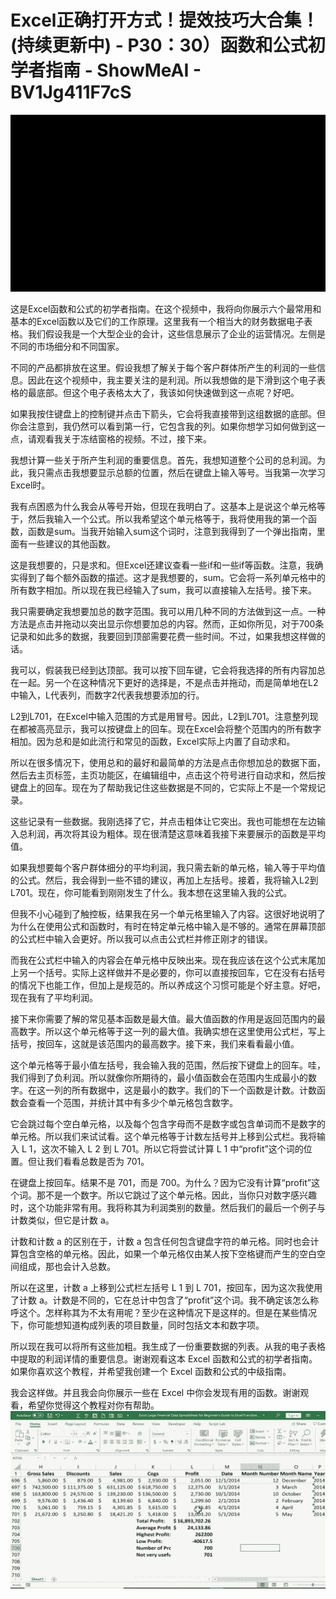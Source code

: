 # Excel正确打开方式！提效技巧大合集！(持续更新中) - P30：30）函数和公式初学者指南 - ShowMeAI - BV1Jg411F7cS

![](img/e3a8232f6e2b4dd361b1da527588a132_0.png)

这是Excel函数和公式的初学者指南。在这个视频中，我将向你展示六个最常用和基本的Excel函数以及它们的工作原理。这里我有一个相当大的财务数据电子表格。我们假设我是一个大型企业的会计，这些信息展示了企业的运营情况。左侧是不同的市场细分和不同国家。

不同的产品都排放在这里。假设我想了解关于每个客户群体所产生的利润的一些信息。因此在这个视频中，我主要关注的是利润。所以我想做的是下滑到这个电子表格的最底部。但这个电子表格太大了，我该如何快速做到这一点呢？好吧。

如果我按住键盘上的控制键并点击下箭头，它会将我直接带到这组数据的底部。但你会注意到，我仍然可以看到第一行，它包含我的列。如果你想学习如何做到这一点，请观看我关于冻结窗格的视频。不过，接下来。

我想计算一些关于所产生利润的重要信息。首先，我想知道整个公司的总利润。为此，我只需点击我想要显示总额的位置，然后在键盘上输入等号。当我第一次学习Excel时。

我有点困惑为什么我会从等号开始，但现在我明白了。这基本上是说这个单元格等于，然后我输入一个公式。所以我希望这个单元格等于，我将使用我的第一个函数，函数是sum。当我开始输入sum这个词时，注意到我得到了一个弹出指南，里面有一些建议的其他函数。

这是我想要的，只是求和。但Excel还建议查看一些if和一些if等函数。注意，我确实得到了每个额外函数的描述。这才是我想要的，sum。它会将一系列单元格中的所有数字相加。所以现在我已经输入了sum，我可以直接输入左括号。接下来。

我只需要确定我想要加总的数字范围。我可以用几种不同的方法做到这一点。一种方法是点击并拖动以突出显示你想要加总的内容。然而，正如你所见，对于700条记录和如此多的数据，我要回到顶部需要花费一些时间。不过，如果我想这样做的话。

我可以，假装我已经到达顶部。我可以按下回车键，它会将我选择的所有内容加总在一起。另一个在这种情况下更好的选择是，不是点击并拖动，而是简单地在L2中输入，L代表列，而数字2代表我想要添加的行。

L2到L701，在Excel中输入范围的方式是用冒号。因此，L2到L701。注意整列现在都被高亮显示，我可以按键盘上的回车。现在Excel会将整个范围内的所有数字相加。因为总和是如此流行和常见的函数，Excel实际上内置了自动求和。

所以在很多情况下，使用总和的最好和最简单的方法是点击你想加总的数据下面，然后去主页标签，主页功能区，在编辑组中，点击这个符号进行自动求和，然后按键盘上的回车。现在为了帮助我记住这些数据是不同的，它实际上不是一个常规记录。

这些记录有一些数据。我刚选择了它，并点击粗体让它突出。我也可能想在左边输入总利润，再次将其设为粗体。现在很清楚这意味着我接下来要展示的函数是平均值。

如果我想要每个客户群体细分的平均利润，我只需去新的单元格，输入等于平均值的公式。然后，我会得到一些不错的建议，再加上左括号。接着，我将输入L2到L701。现在，你可能看到刚刚发生了什么。我本想在这里输入我的公式。

但我不小心碰到了触控板，结果我在另一个单元格里输入了内容。这很好地说明了为什么在使用公式和函数时，有时在特定单元格中输入是不够的。通常在屏幕顶部的公式栏中输入会更好。所以我可以点击公式栏并修正刚才的错误。

而我在公式栏中输入的内容会在单元格中反映出来。现在我应该在这个公式末尾加上另一个括号。实际上这样做并不是必要的，你可以直接按回车，它在没有右括号的情况下也能工作，但加上是规范的。所以养成这个习惯可能是个好主意。好吧，现在我有了平均利润。

接下来你需要了解的常见基本函数是最大值。最大值函数的作用是返回范围内的最高数字。所以这个单元格等于这一列的最大值。我确实想在这里使用公式栏，写上括号，按回车，这就是该范围内的最高数字。接下来，我们来看看最小值。

这个单元格等于最小值左括号，我会输入我的范围，然后按下键盘上的回车。哇，我们得到了负利润。所以就像你所期待的，最小值函数会在范围内生成最小的数字。在这一列的所有数据中，这是最小的数字。我们的下一个函数是计数。计数函数会查看一个范围，并统计其中有多少个单元格包含数字。

它会跳过每个空白单元格，以及每个包含字母而不是数字或包含单词而不是数字的单元格。所以我们来试试看。这个单元格等于计数左括号并上移到公式栏。我将输入 L 1，这次不输入 L 2 到 L 701。所以它将尝试计算 L 1 中“profit”这个词的位置。但让我们看看总数是否为 701。

在键盘上按回车。结果不是 701，而是 700。为什么？因为它没有计算“profit”这个词。那不是一个数字。所以它跳过了这个单元格。因此，当你只对数字感兴趣时，这个功能非常有用。我将称其为利润类别的数量。然后我们的最后一个例子与计数类似，但它是计数 a。

计数和计数 a 的区别在于，计数 a 包含任何包含键盘字符的单元格。同时也会计算包含空格的单元格。因此，如果一个单元格仅由某人按下空格键而产生的空白空间组成，那也会计入总数。

所以在这里，计数 a 上移到公式栏左括号 L 1 到 L 701，按回车，因为这次我使用了计数 a。计数是不同的，它在总计中包含了“profit”这个词。我不确定该怎么称呼这个。怎样称其为不太有用呢？至少在这种情况下是这样的。但是在某些情况下，你可能想知道构成列表的项目数量，同时包括文本和数字项。

所以现在我可以将所有这些加粗。我生成了一份重要数据的列表。从我的电子表格中提取的利润详情的重要信息。谢谢观看这本 Excel 函数和公式的初学者指南。如果你喜欢这个教程，并希望我创建一个 Excel 函数和公式的中级指南。

我会这样做。并且我会向你展示一些在 Excel 中你会发现有用的函数。谢谢观看，希望你觉得这个教程对你有帮助。![](img/e3a8232f6e2b4dd361b1da527588a132_2.png)
